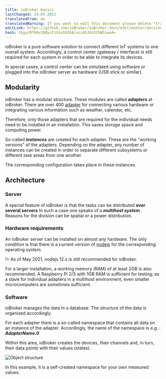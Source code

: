 ```yaml
---
title: ioBroker basics
lastChanged: 14.05.2021
translatedFrom: de
translatedWarning: If you want to edit this document please delete "translatedFrom" field, elsewise this document will be translated automatically again
editLink: https://github.com/ioBroker/ioBroker.docs/edit/master/docs/en/basics/README.md
hash: cEgurBTKHvIBRyuTiU1oG92EA/xzc85JUd1ChW5iwa4=
---
```

ioBroker is a pure software solution to connect different IoT systems to one overall system. Accordingly, a control center (gateway / interface) is still required for each system in order to be able to integrate its devices.

In special cases, a control center can be simulated using software or plugged into the ioBroker server as hardware (USB stick or similar).

## Modularity
ioBroker has a modular structure. These modules are called ***adapters*** at ioBroker.
There are over 400 [adapter](http://download.iobroker.net/list.html) for connecting various hardware or integrating various information such as weather, calendar, etc.

Therefore, only those adapters that are required for the individual needs need to be installed in an installation. This saves storage space and computing power.

So-called ***instances*** are created for each adapter. These are the "working versions" of the adapters. Depending on the adapter, any number of instances can be created in order to separate different subsystems or different task areas from one another.

The corresponding configuration takes place in these instances.

## Architecture
### Server
A special feature of ioBroker is that the tasks can be distributed **over several servers** In such a case one speaks of a ***multihost system*** . Reasons for the division can be spatial or a power distribution.

### Hardware requirements
An ioBroker server can be installed on almost any hardware. The only condition is that there is a current version of [nodejs](https://nodejs.org/en/download/) for the corresponding operating system.

!> As of May 2021, nodejs 12.x is still recommended for ioBroker.

For a larger installation, a working memory (RAM) of at least 2GB is also recommended. A Raspberry Pi 2/3 with 1GB RAM is sufficient for testing; as a slave for individual adapters in a multihost environment, even smaller microcomputers are sometimes sufficient.

### Software
ioBroker manages the data in a database. The structure of the data is organized accordingly.

For each adapter there is a so-called namespace that contains all data on an instance of the adapter. Accordingly, the name of the namespace is e.g .: ***AdapterName.0***

Within this area, ioBroker creates the devices, their channels and, in turn, their data points with their values (states).

![Object structure](../../de/basics/../admin/media/ADMIN_Objekte_status_tree.png)

In this example, it is a self-created namespace for your own measured values.

[Adapter]: http://download.iobroker.net/list.html

[nodejs]: https://nodejs.org